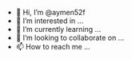 - 👋 Hi, I’m @aymen52f
- 👀 I’m interested in ...
- 🌱 I’m currently learning ...
- 💞️ I’m looking to collaborate on ...
- 📫 How to reach me ...

<!---
aymen52f/aymen52f is a ✨ special ✨ repository because its `README.md` (this file) appears on your GitHub profile.
You can click the Preview link to take a look at your changes.
--->

